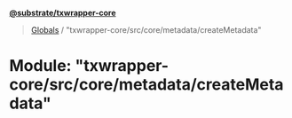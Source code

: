 **[@substrate/txwrapper-core](../README.md)**

> [Globals](../globals.md) / "txwrapper-core/src/core/metadata/createMetadata"

# Module: "txwrapper-core/src/core/metadata/createMetadata"

